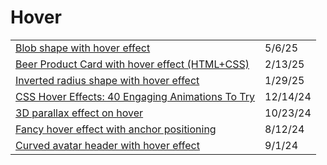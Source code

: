 # Hover

|                                                                                                                                           |          |
| ----------------------------------------------------------------------------------------------------------------------------------------- | -------- |
| [Blob shape with hover effect](https://app.daily.dev/posts/blob-shape-with-hover-effect-iwa4pif4k)                                        | 5/6/25   |
| [Beer Product Card with hover effect (HTML+CSS)](https://app.daily.dev/posts/beer-product-card-with-hover-effect-html-css--8vemkecz5)     | 2/13/25  |
| [Inverted radius shape with hover effect](https://css-tip.com/inverted-radius-hover/?ref=dailydev)                                        | 1/29/25  |
| [CSS Hover Effects: 40 Engaging Animations To Try](https://app.daily.dev/posts/css-hover-effects-40-engaging-animations-to-try-innd4fxzj) | 12/14/24 |
| [3D parallax effect on hover](https://css-tip.com/3d-parallax-effect/?ref=dailydev)                                                       | 10/23/24 |
| [Fancy hover effect with anchor positioning](https://app.daily.dev/posts/fancy-hover-effect-with-anchor-positioning-ht7v3hktr)            | 8/12/24  |
| [Curved avatar header with hover effect](https://app.daily.dev/posts/curved-avatar-header-with-hover-effect-oefkp4tgk)                    | 9/1/24   |
